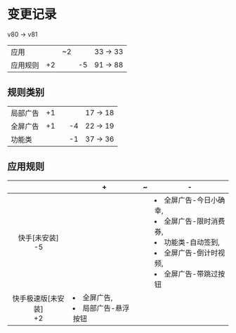 # 变更记录

v80 -> v81

||||||
|-|:-:|:-:|:-:|:-:|
|应用||~2||33 -> 33|
|应用规则|+2||-5|91 -> 88|

## 规则类别

||||||
|-|:-:|:-:|:-:|:-:|
|局部广告|+1|||17 -> 18|
|全屏广告|+1||-4|22 -> 19|
|功能类|||-1|37 -> 36|

## 应用规则

||+|~|-|
|:-:|-|-|-|
|快手[未安装]<br>-5|||<li>全屏广告-今日小确幸,<li>全屏广告-限时消费券,<li>功能类-自动签到,<li>全屏广告-倒计时视频,<li>全屏广告-带跳过按钮|
|快手极速版[未安装]<br>+2|<li>全屏广告,<li>局部广告-悬浮按钮|||
